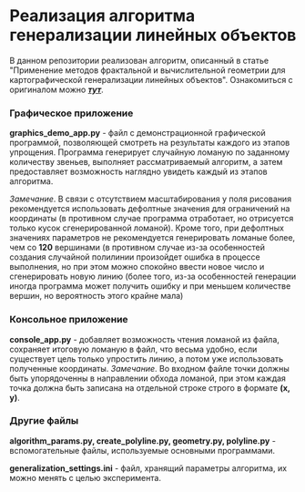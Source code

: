 # Реализация алгоритма генерализации линейных объектов

В данном репозитории реализован алгоритм, описанный в статье "Применение методов фрактальной и вычислительной геометрии для картографической генерализации линейных объектов".
Ознакомиться с оригиналом можно [_**тут**_](http://www.mathnet.ru/php/archive.phtml?wshow=paper&jrnid=mais&paperid=280&option_lang=rus).
### Графическое приложение
**graphics_demo_app.py** - файл с демонстрационной графической программой, позволяющей смотреть на результаты каждого из этапов упрощения. Программа генерирует случайную ломаную по заданному количеству звеньев, выполняет рассматриваемый алгоритм, а затем предоставляет возможность наглядно увидеть каждый из этапов алгоритма.

*Замечание*. В связи с отсутствием масштабирования у поля рисования рекомендуется использовать дефолтные значения для ограничений на координаты (в противном случае программа отработает, но отрисуется только кусок сгенерированной ломаной). Кроме того, при дефолтных значениях параметров не рекомендуется генерировать ломаные более, чем со **120** вершинами (в противном случае из-за особенностей создания случайной полилинии произойдет ошибка в процессе выполнения, но при этом можно спокойно ввести новое число и сгенерировать новую линию (более того, из-за особенностей генерации иногда программа может получить ошибку и при меньшем количестве вершин, но вероятность этого крайне мала)
### Консольное приложение
**console_app.py** - добавляет возможность чтения ломаной из файла, сохраняет итоговую ломаную в файл, что весьма удобно, если существует цель только упростить линию, а потом уже использовать полученные координаты.
*Замечание*. Во входном файле точки должны быть упорядоченны в направлении обхода ломаной, при этом каждая точка должна быть записана на отдельной строке строго в формате **(x, y)**.
### Другие файлы
**algorithm_params.py, create_polyline.py, geometry.py, polyline.py** - вспомогательные файлы, используемые основными программами.

**generalization_settings.ini** - файл, хранящий параметры алгоритма, их можно менять с целью эксперимента.